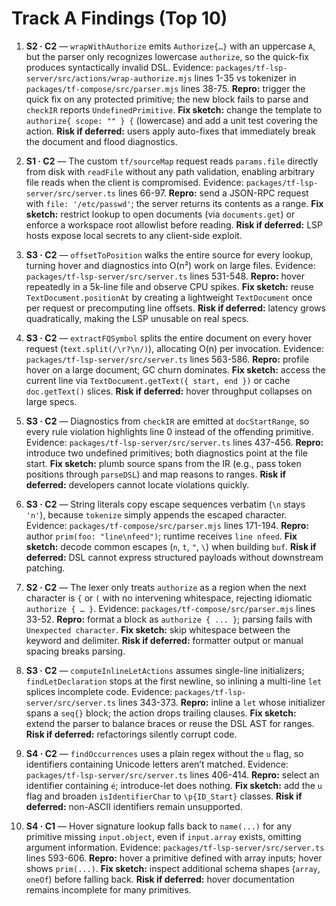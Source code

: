 # Track A Findings (Top 10)

1. **S2 · C2** — `wrapWithAuthorize` emits `Authorize{…}` with an uppercase `A`, but the parser only recognizes lowercase `authorize`, so the quick-fix produces syntactically invalid DSL. Evidence: `packages/tf-lsp-server/src/actions/wrap-authorize.mjs` lines 1-35 vs tokenizer in `packages/tf-compose/src/parser.mjs` lines 38-75. **Repro:** trigger the quick fix on any protected primitive; the new block fails to parse and `checkIR` reports `UndefinedPrimitive`. **Fix sketch:** change the template to `authorize{ scope: "" } {` (lowercase) and add a unit test covering the action. **Risk if deferred:** users apply auto-fixes that immediately break the document and flood diagnostics.

2. **S1 · C2** — The custom `tf/sourceMap` request reads `params.file` directly from disk with `readFile` without any path validation, enabling arbitrary file reads when the client is compromised. Evidence: `packages/tf-lsp-server/src/server.ts` lines 66-97. **Repro:** send a JSON-RPC request with `file: '/etc/passwd'`; the server returns its contents as a range. **Fix sketch:** restrict lookup to open documents (via `documents.get`) or enforce a workspace root allowlist before reading. **Risk if deferred:** LSP hosts expose local secrets to any client-side exploit.

3. **S3 · C2** — `offsetToPosition` walks the entire source for every lookup, turning hover and diagnostics into O(n²) work on large files. Evidence: `packages/tf-lsp-server/src/server.ts` lines 531-548. **Repro:** hover repeatedly in a 5k-line file and observe CPU spikes. **Fix sketch:** reuse `TextDocument.positionAt` by creating a lightweight `TextDocument` once per request or precomputing line offsets. **Risk if deferred:** latency grows quadratically, making the LSP unusable on real specs.

4. **S3 · C2** — `extractFQSymbol` splits the entire document on every hover request (`text.split(/\r?\n/)`), allocating O(n) per invocation. Evidence: `packages/tf-lsp-server/src/server.ts` lines 563-586. **Repro:** profile hover on a large document; GC churn dominates. **Fix sketch:** access the current line via `TextDocument.getText({ start, end })` or cache `doc.getText()` slices. **Risk if deferred:** hover throughput collapses on large specs.

5. **S3 · C2** — Diagnostics from `checkIR` are emitted at `docStartRange`, so every rule violation highlights line 0 instead of the offending primitive. Evidence: `packages/tf-lsp-server/src/server.ts` lines 437-456. **Repro:** introduce two undefined primitives; both diagnostics point at the file start. **Fix sketch:** plumb source spans from the IR (e.g., pass token positions through `parseDSL`) and map reasons to ranges. **Risk if deferred:** developers cannot locate violations quickly.

6. **S3 · C2** — String literals copy escape sequences verbatim (`\n` stays `'n'`), because `tokenize` simply appends the escaped character. Evidence: `packages/tf-compose/src/parser.mjs` lines 171-194. **Repro:** author `prim(foo: "line\nfeed")`; runtime receives `line nfeed`. **Fix sketch:** decode common escapes (`n`, `t`, `"`, `\`) when building `buf`. **Risk if deferred:** DSL cannot express structured payloads without downstream patching.

7. **S2 · C2** — The lexer only treats `authorize` as a region when the next character is `{` or `(` with no intervening whitespace, rejecting idiomatic `authorize { … }`. Evidence: `packages/tf-compose/src/parser.mjs` lines 33-52. **Repro:** format a block as `authorize { ... }`; parsing fails with `Unexpected character`. **Fix sketch:** skip whitespace between the keyword and delimiter. **Risk if deferred:** formatter output or manual spacing breaks parsing.

8. **S3 · C2** — `computeInlineLetActions` assumes single-line initializers; `findLetDeclaration` stops at the first newline, so inlining a multi-line `let` splices incomplete code. Evidence: `packages/tf-lsp-server/src/server.ts` lines 343-373. **Repro:** inline a `let` whose initializer spans a `seq{}` block; the action drops trailing clauses. **Fix sketch:** extend the parser to balance braces or reuse the DSL AST for ranges. **Risk if deferred:** refactorings silently corrupt code.

9. **S4 · C2** — `findOccurrences` uses a plain regex without the `u` flag, so identifiers containing Unicode letters aren’t matched. Evidence: `packages/tf-lsp-server/src/server.ts` lines 406-414. **Repro:** select an identifier containing `é`; introduce-let does nothing. **Fix sketch:** add the `u` flag and broaden `isIdentifierChar` to `\p{ID_Start}` classes. **Risk if deferred:** non-ASCII identifiers remain unsupported.

10. **S4 · C1** — Hover signature lookup falls back to `name(...)` for any primitive missing `input.object`, even if `input.array` exists, omitting argument information. Evidence: `packages/tf-lsp-server/src/server.ts` lines 593-606. **Repro:** hover a primitive defined with array inputs; hover shows `prim(...)`. **Fix sketch:** inspect additional schema shapes (`array`, `oneOf`) before falling back. **Risk if deferred:** hover documentation remains incomplete for many primitives.
